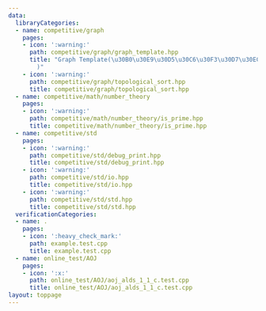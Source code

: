 ```yaml
---
data:
  libraryCategories:
  - name: competitive/graph
    pages:
    - icon: ':warning:'
      path: competitive/graph/graph_template.hpp
      title: "Graph Template(\u30B0\u30E9\u30D5\u30C6\u30F3\u30D7\u30EC\u30FC\u30C8\
        )"
    - icon: ':warning:'
      path: competitive/graph/topological_sort.hpp
      title: competitive/graph/topological_sort.hpp
  - name: competitive/math/number_theory
    pages:
    - icon: ':warning:'
      path: competitive/math/number_theory/is_prime.hpp
      title: competitive/math/number_theory/is_prime.hpp
  - name: competitive/std
    pages:
    - icon: ':warning:'
      path: competitive/std/debug_print.hpp
      title: competitive/std/debug_print.hpp
    - icon: ':warning:'
      path: competitive/std/io.hpp
      title: competitive/std/io.hpp
    - icon: ':warning:'
      path: competitive/std/std.hpp
      title: competitive/std/std.hpp
  verificationCategories:
  - name: .
    pages:
    - icon: ':heavy_check_mark:'
      path: example.test.cpp
      title: example.test.cpp
  - name: online_test/AOJ
    pages:
    - icon: ':x:'
      path: online_test/AOJ/aoj_alds_1_1_c.test.cpp
      title: online_test/AOJ/aoj_alds_1_1_c.test.cpp
layout: toppage
---
```

